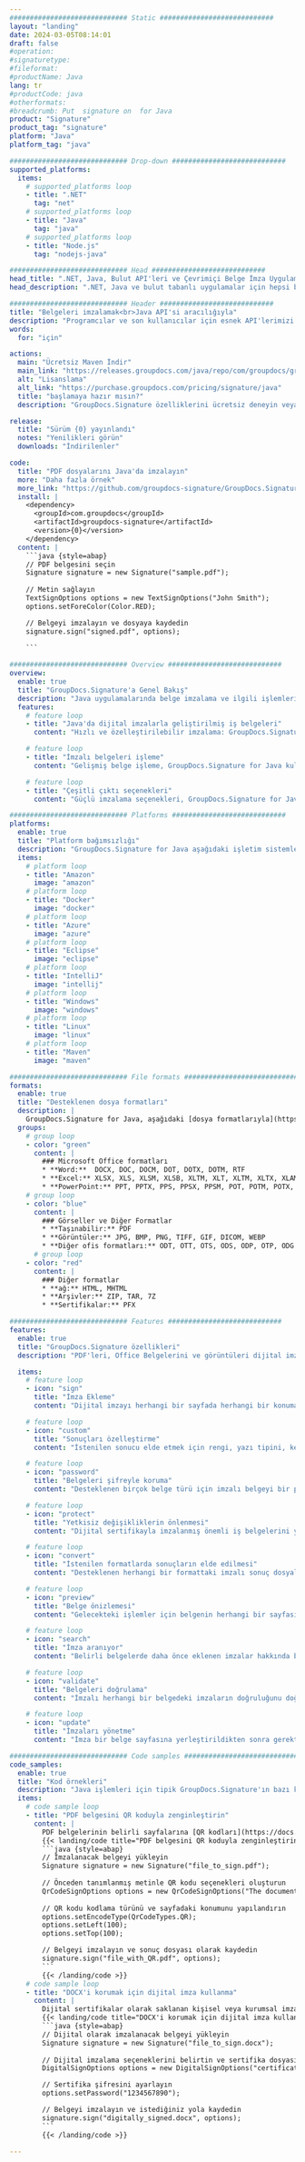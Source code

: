 ```yaml
---
############################# Static ############################
layout: "landing"
date: 2024-03-05T08:14:01
draft: false
#operation: 
#signaturetype: 
#fileformat: 
#productName: Java
lang: tr
#productCode: java
#otherformats: 
#breadcrumb: Put  signature on  for Java
product: "Signature"
product_tag: "signature"
platform: "Java"
platform_tag: "java"

############################# Drop-down ############################
supported_platforms:
  items:
    # supported_platforms loop
    - title: ".NET"
      tag: "net"
    # supported_platforms loop
    - title: "Java"
      tag: "java"
    # supported_platforms loop
    - title: "Node.js"
      tag: "nodejs-java"

############################# Head ############################
head_title: ".NET, Java, Bulut API'leri ve Çevrimiçi Belge İmza Uygulamaları"
head_description: ".NET, Java ve bulut tabanlı uygulamalar için hepsi bir arada belge e-imza çözümü edinin. Basit sürükle ve bırak özelliğini kullanarak yaygın belge biçimlerini çevrimiçi olarak imzalayın"

############################# Header ############################
title: "Belgeleri imzalamak<br>Java API'si aracılığıyla"
description: "Programcılar ve son kullanıcılar için esnek API'lerimizi ve uygulama tabanlı çözümlerimizi kullanarak herhangi bir platformda dijital belgeleri ve görüntüleri imzalayın."
words:
  for: "için"

actions:
  main: "Ücretsiz Maven İndir"
  main_link: "https://releases.groupdocs.com/java/repo/com/groupdocs/groupdocs-signature/"
  alt: "Lisanslama"
  alt_link: "https://purchase.groupdocs.com/pricing/signature/java"
  title: "başlamaya hazır mısın?"
  description: "GroupDocs.Signature özelliklerini ücretsiz deneyin veya lisans isteyin"

release:
  title: "Sürüm {0} yayınlandı"
  notes: "Yenilikleri görün"
  downloads: "İndirilenler"

code:
  title: "PDF dosyalarını Java'da imzalayın"
  more: "Daha fazla örnek"
  more_link: "https://github.com/groupdocs-signature/GroupDocs.Signature-for-Java"
  install: |
    <dependency>
      <groupId>com.groupdocs</groupId>
      <artifactId>groupdocs-signature</artifactId>
      <version>{0}</version>
    </dependency>
  content: |
    ```java {style=abap}  
    // PDF belgesini seçin
    Signature signature = new Signature("sample.pdf");
    
    // Metin sağlayın
    TextSignOptions options = new TextSignOptions("John Smith");
    options.setForeColor(Color.RED);

    // Belgeyi imzalayın ve dosyaya kaydedin
    signature.sign("signed.pdf", options);
    
    ```

############################# Overview ############################
overview:
  enable: true
  title: "GroupDocs.Signature'a Genel Bakış"
  description: "Java uygulamalarında belge imzalama ve ilgili işlemleri gerçekleştirmek için API"
  features:
    # feature loop
    - title: "Java'da dijital imzalarla geliştirilmiş iş belgeleri"
      content: "Hızlı ve özelleştirilebilir imzalama: GroupDocs.Signature for Java, PDF'ler, resimler ve Office belgeleri için çok çeşitli dijital imza seçenekleri sunar. Metin, barkod, QR kodları, dijital sertifikalar, resimler veya gizli meta verileri kullanabilirsiniz. Belge işleme hızlı ve etkilidir."

    # feature loop
    - title: "İmzalı belgeleri işleme"
      content: "Gelişmiş belge işleme, GroupDocs.Signature for Java kullanılarak imzalanmış belgeler üzerinde güçlü işlemler içerir. Çeşitli faydalı kriterleri kullanarak iş belgelerine eklenen imzaları arayabilir ve doğrulayabilirsiniz. Ayrıca belge hakkında detaylı bilgilere ulaşabilir veya sayfalarının ön izleme görsellerini alabilirsiniz."

    # feature loop
    - title: "Çeşitli çıktı seçenekleri"
      content: "Güçlü imzalama seçenekleri, GroupDocs.Signature for Java ile imzalanan belgelerin çıktısını özelleştirmenize olanak tanır. Herhangi bir imzayı herhangi bir belge sayfasında tam olarak konumlandırabilir ve görünümünü çeşitli şekillerde yapılandırabilirsiniz. Java API, imzalanmış iş belgelerinin çok sayıda desteklenen formatta kaydedilmesini destekler ve bunların parolalarla güvenliğinin sağlanmasına yönelik seçenekler sunar."

############################# Platforms ############################
platforms:
  enable: true
  title: "Platform bağımsızlığı"
  description: "GroupDocs.Signature for Java aşağıdaki işletim sistemlerini, çerçeveleri ve paket yöneticilerini destekler"
  items:
    # platform loop
    - title: "Amazon"
      image: "amazon"
    # platform loop
    - title: "Docker"
      image: "docker"
    # platform loop
    - title: "Azure"
      image: "azure"
    # platform loop
    - title: "Eclipse"
      image: "eclipse"
    # platform loop
    - title: "IntelliJ"
      image: "intellij"
    # platform loop
    - title: "Windows"
      image: "windows"
    # platform loop
    - title: "Linux"
      image: "linux"
    # platform loop
    - title: "Maven"
      image: "maven"

############################# File formats ############################
formats:
  enable: true
  title: "Desteklenen dosya formatları"
  description: |
    GroupDocs.Signature for Java, aşağıdaki [dosya formatlarıyla](https://docs.groupdocs.com/signature/java/supported-document-formats/) yapılan işlemleri destekler.
  groups:
    # group loop
    - color: "green"
      content: |
        ### Microsoft Office formatları
        * **Word:**  DOCX, DOC, DOCM, DOT, DOTX, DOTM, RTF
        * **Excel:** XLSX, XLS, XLSM, XLSB, XLTM, XLT, XLTM, XLTX, XLAM, SXC, SpreadsheetML
        * **PowerPoint:** PPT, PPTX, PPS, PPSX, PPSM, POT, POTM, POTX, PPTM
    # group loop
    - color: "blue"
      content: |
        ### Görseller ve Diğer Formatlar
        * **Taşınabilir:** PDF
        * **Görüntüler:** JPG, BMP, PNG, TIFF, GIF, DICOM, WEBP
        * **Diğer ofis formatları:** ODT, OTT, OTS, ODS, ODP, OTP, ODG
      # group loop
    - color: "red"
      content: |
        ### Diğer formatlar
        * **ağ:** HTML, MHTML
        * **Arşivler:** ZIP, TAR, 7Z
        * **Sertifikalar:** PFX

############################# Features ############################
features:
  enable: true
  title: "GroupDocs.Signature özellikleri"
  description: "PDF'leri, Office Belgelerini ve görüntüleri dijital imzalarla imzalama"

  items:
    # feature loop
    - icon: "sign"
      title: "İmza Ekleme"
      content: "Dijital imzayı herhangi bir sayfada herhangi bir konuma tam olarak yerleştirerek, desteklenen çeşitli imza türlerini kullanarak bir belgeyi imzalayın."

    # feature loop
    - icon: "custom"
      title: "Sonuçları özelleştirme"
      content: "İstenilen sonucu elde etmek için rengi, yazı tipini, kenarlığı, döndürmeyi ve diğer özellikleri ayarlayarak imza görünümünü özelleştirin."

    # feature loop
    - icon: "password"
      title: "Belgeleri şifreyle koruma"
      content: "Desteklenen birçok belge türü için imzalı belgeyi bir parolayla koruyabilirsiniz."

    # feature loop
    - icon: "protect"
      title: "Yetkisiz değişikliklerin önlenmesi"
      content: "Dijital sertifikayla imzalanmış önemli iş belgelerini yetkisiz değişikliklere karşı koruyun."

    # feature loop
    - icon: "convert"
      title: "İstenilen formatlarda sonuçların elde edilmesi"
      content: "Desteklenen herhangi bir formattaki imzalı sonuç dosyalarını kolayca edinin. Ayrıca MS Word belgelerini zahmetsizce PDF'ye dönüştürebilirsiniz."

    # feature loop
    - icon: "preview"
      title: "Belge önizlemesi"
      content: "Gelecekteki işlemler için belgenin herhangi bir sayfasını görüntü olarak kaydedin."

    # feature loop
    - icon: "search"
      title: "İmza aranıyor"
      content: "Belirli belgelerde daha önce eklenen imzalar hakkında bilgi almak mümkündür."

    # feature loop
    - icon: "validate"
      title: "Belgeleri doğrulama"
      content: "İmzalı herhangi bir belgedeki imzaların doğruluğunu doğrulayın."

    # feature loop
    - icon: "update"
      title: "İmzaları yönetme"
      content: "İmza bir belge sayfasına yerleştirildikten sonra gerektiğinde silinebilir, taşınabilir veya güncellenebilir."

############################# Code samples ############################
code_samples:
  enable: true
  title: "Kod örnekleri"
  description: "Java işlemleri için tipik GroupDocs.Signature'ın bazı kullanım durumları"
  items:
    # code sample loop
    - title: "PDF belgesini QR koduyla zenginleştirin"
      content: |
        PDF belgelerinin belirli sayfalarına [QR kodları](https://docs.groupdocs.com/signature/java/esign-document-with-qr-code-signature/) ekleyerek iş süreçlerini geliştirmek değerli olabilir. GroupDocs.Signature for Java kullanılarak QR kodunun nasıl ekleneceğine dair bir örnek bulunmaktadır.
        {{< landing/code title="PDF belgesini QR koduyla zenginleştirin">}}
        ```java {style=abap}
        // İmzalanacak belgeyi yükleyin
        Signature signature = new Signature("file_to_sign.pdf");
        
        // Önceden tanımlanmış metinle QR kodu seçenekleri oluşturun
        QrCodeSignOptions options = new QrCodeSignOptions("The document is approved by John Smith");
        
        // QR kodu kodlama türünü ve sayfadaki konumunu yapılandırın
        options.setEncodeType(QrCodeTypes.QR);
        options.setLeft(100);
        options.setTop(100);

        // Belgeyi imzalayın ve sonuç dosyası olarak kaydedin
        signature.sign("file_with_QR.pdf", options);
        ```
        {{< /landing/code >}}
    # code sample loop
    - title: "DOCX'i korumak için dijital imza kullanma"
      content: |
        Dijital sertifikalar olarak saklanan kişisel veya kurumsal imzaları kullanarak [Bir Belgeyi Koruyun](https://docs.groupdocs.com/signature/java/esign-document-with-digital-signature/) yapabilirsiniz. Sertifika ile güvence altına alınan belgelerde imza geçersiz kılınmadan değişiklik yapılamaz.
        {{< landing/code title="DOCX'i korumak için dijital imza kullanma">}}
        ```java {style=abap}   
        // Dijital olarak imzalanacak belgeyi yükleyin
        Signature signature = new Signature("file_to_sign.docx");
        
        // Dijital imzalama seçeneklerini belirtin ve sertifika dosyasının yolunu belirtin
        DigitalSignOptions options = new DigitalSignOptions("certificate.pfx");

        // Sertifika şifresini ayarlayın
        options.setPassword("1234567890");

        // Belgeyi imzalayın ve istediğiniz yola kaydedin
        signature.sign("digitally_signed.docx", options);
        ```
        {{< /landing/code >}}

---
```

